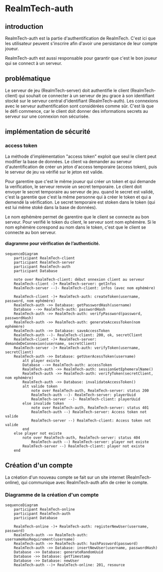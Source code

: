 # RealmTech-auth

## introduction
RealmTech-auth est la partie d'authentification de RealmTech.
C'est ici que les utilisateur peuvent s'inscrire afin
d'avoir une persistance de leur compte joueur.

RealmTech-auth est aussi responsable pour garantir que c'est
le bon joueur qui se connect à un serveur.

## problématique
Le serveur de jeu (RealmTech-server) doit authentifie le client (RealmTech-client)
qui souhait ce connecter à un serveur de jeu grace à son identifiant stocké sur
le serveur central d'identifiant (RealmTech-auth). Les connexions avec le serveur
authentification sont considérées comme sûr. C'est là que le défi commence, car
le client doit donner des informations secrets au serveur sur une connexion
non sécurisée.

## implémentation de sécurité
### access token
La méthode d'implémentation "access token" exploit que seul le client peut modifier
la base de données. Le client va demander au serveur d'autentification de
créer un jeton d'access temporaire (access token), puis le serveur de
jeu va vérifié sur le jeton est valide.

Pour garentire que c'est le même joueur qui créer un token et qui demande
la verification, le serveur renvoie un secret temporaire. Le client doit
envoyer le secret temporaire au serveur de jeu. quand le secret est validé,
c'est la garentie que c'est la même personne qui à créer le token et qui a
demendé la vérification. Le secret temporaire est stoken dans le token (qui
est lui même stoké dans la base de données).

Le nom ephémère permet de garentire que le client se connecte au bon serveur.
Pour verifié le token du client, le serveur sont nom ephémère. Si le nom
ephémère corespond au nom dans le token, c'est que le client se connecte au bon
serveur.

#### diagramme pour vérification de l’authenticité.
```mermaid
sequenceDiagram
    participant RealmTech-client
    participant RealmTech-server
    participant RealmTech-auth
    participant Database

    note over RealmTech-client: début onnexion client au serveur
    RealmTech-client -)+ RealmTech-server: getInfos
    RealmTech-server --)- RealmTech-client: infos (avec nom ephémère)

    RealmTech-client -)+ RealmTech-auth: createToken(username, password, nom ephémère)
    RealmTech-auth ->> Database: getPasswordHash(username)
    Database -->> RealmTech-auth: passwordHash
    RealmTech-auth ->> RealmTech-auth: verifyPassword(password, passwordHash)
    RealmTech-auth ->> RealmTech-auth: generateAccessToken(nom ephémère)
    RealmTech-auth ->> Database: saveAccessToken
    RealmTech-auth --)- RealmTech-client: 200, ok, secretClient
    RealmTech-client -)+ RealmTech-server: demandeDeConnexion(username, secretClient)
    RealmTech-server -)+ RealmTech-auth: verifyToken(username, secretClient)
    RealmTech-auth ->> Database: getUserAcessToken(username)
        alt player existe
        Database -->> RealmTech-auth: accessToken
        RealmTech-auth ->> RealmTech-auth: sessionGetEphemeralName()
        RealmTech-auth ->> RealmTech-auth: verifyToken(secretClient, nom ephémère)
        RealmTech-auth ->> Database: invalidateAccessToken()
        alt valide token
            note over RealmTech-auth, RealmTech-server: status 200
            RealmTech-auth --)- RealmTech-server: playerUuid
            RealmTech-server --)- RealmTech-client: playerUuid
        else invalide token
            note over RealmTech-auth, RealmTech-server: status 401
            RealmTech-auth --) RealmTech-server: Access token not valide
            RealmTech-server --) RealmTech-client: Access token not valide
        end
    else player not existe
        note over RealmTech-auth, RealmTech-server: status 404
            RealmTech-auth --) RealmTech-server: player not existe
        RealmTech-server --) RealmTech-client: player not existe
    end
```
## Création d'un compte
La création d'un nouveau compte se fait sur un site internet (RealmTech-online), qui
communique avec RealmTech-auth afin de créer le compte.

### Diagramme de la création d'un compte
```mermaid
sequenceDiagram
    participant RealmTech-online
    participant RealmTech-auth
    participant Database

    RealmTech-online -)+ RealmTech-auth: registerNewUser(username, password)
    RealmTech-auth ->> RealmTech-auth: usernameHasRequirement(username)
    RealmTech-auth ->> RealmTech-auth: hashPassword(password)
    RealmTech-auth ->> Database: insertNewUser(username, passwordHash)
    Database ->> Database: generateRandomUuid
    Database ->> Database: getTimestamp
    Database ->> Database: newUser
    RealmTech-auth --)+ RealmTech-online: 201, resource
```
